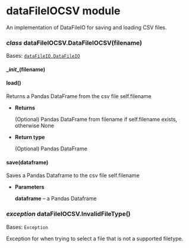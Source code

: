 # dataFileIOCSV module

An implementation of DataFileIO for saving and loading CSV files.


### _class_ dataFileIOCSV.DataFileIOCSV(filename)
Bases: [`dataFileIO.DataFileIO`](dataFileIO.md#dataFileIO.DataFileIO)


#### \__init__(filename)

#### load()
Returns a Pandas DataFrame from the csv file self.filename


* **Returns**

    (Optional) Pandas DataFrame from filename if self.filename exists, otherwise None



* **Return type**

    (Optional) Pandas DataFrame



#### save(dataframe)
Saves a Pandas Dataframe to the csv file self.filename


* **Parameters**

    **dataframe** – a Pandas Dataframe



### _exception_ dataFileIOCSV.InvalidFileType()
Bases: `Exception`

Exception for when trying to select a file that is not a supported filetype.
